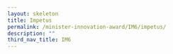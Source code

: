 ```yaml
---
layout: skeleton
title: Impetus
permalink: /minister-innovation-award/IM6/impetus/
description: ""
third_nav_title: IM6
---
```

